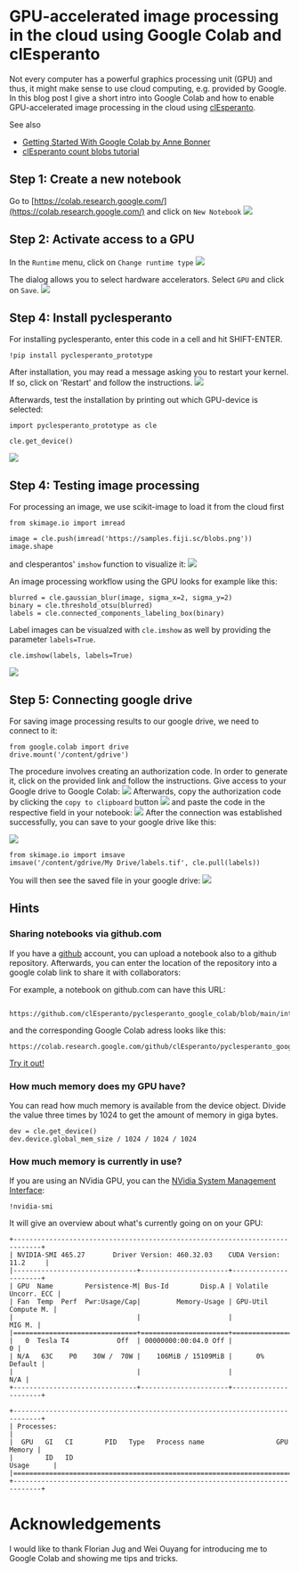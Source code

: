 # GPU-accelerated image processing in the cloud using Google Colab and clEsperanto
Not every computer has a powerful graphics processing unit (GPU) and thus, 
it might make sense to use cloud computing, e.g. provided by Google. In this
blog post I give a short intro into Google Colab and how to enable
GPU-accelerated image processing in the cloud using [clEsperanto](https://clesperanto.net).

See also
* [Getting Started With Google Colab by Anne Bonner](https://towardsdatascience.com/getting-started-with-google-colab-f2fff97f594c)
* [clEsperanto count blobs tutorial](https://nbviewer.jupyter.org/github/clEsperanto/pyclesperanto_prototype/blob/master/demo/basics/count_blobs.ipynb)

## Step 1: Create a new notebook
Go to [https://colab.research.google.com/](https://colab.research.google.com/)
and click on `New Notebook`
![](images/clesperanto_colab/colab1.png)

## Step 2: Activate access to a GPU
In the `Runtime` menu, click on `Change runtime type`
![](images/clesperanto_colab/colab2.png)

The dialog allows you to select hardware accelerators. Select `GPU` and click on `Save`.
![](images/clesperanto_colab/colab3b.png)

## Step 4: Install pyclesperanto
For installing pyclesperanto, enter this code in a cell and hit SHIFT-ENTER.
```
!pip install pyclesperanto_prototype
```
After installation, you may read a message asking you to restart your kernel. If so, click on 'Restart' and follow the instructions.
![](images/clesperanto_colab/colab3a.png)

Afterwards, test the installation by printing out which GPU-device is selected:
```
import pyclesperanto_prototype as cle

cle.get_device()
```
![](images/clesperanto_colab/colab4.png)

## Step 4: Testing image processing
For processing an image, we use scikit-image to load it from the cloud first
```
from skimage.io import imread

image = cle.push(imread('https://samples.fiji.sc/blobs.png'))
image.shape
```
and clesperantos' `imshow` function to visualize it:
![](images/clesperanto_colab/colab5.png)

An image processing workflow using the GPU looks for example like this:
```
blurred = cle.gaussian_blur(image, sigma_x=2, sigma_y=2)
binary = cle.threshold_otsu(blurred)
labels = cle.connected_components_labeling_box(binary)
```
Label images can be visualzed with `cle.imshow` as well by providing the parameter `labels=True`.
```
cle.imshow(labels, labels=True)
```
![](images/clesperanto_colab/colab6.png)

## Step 5: Connecting google drive
For saving image processing results to our google drive, we need to connect to it:
```
from google.colab import drive
drive.mount('/content/gdrive')
```
The procedure involves creating an authorization code. 
In order to generate it, click on the provided link and follow the instructions.
Give access to your Google drive to Google Colab:
![](images/clesperanto_colab/colab7.png)
Afterwards, copy the authorization code by clicking the `copy to clipboard` button
![](images/clesperanto_colab/colab8.png)
and paste the code in the respective field in your notebook:
![](images/clesperanto_colab/colab9.png)
After the connection was established successfully, you can save to your google drive like this:

![](images/clesperanto_colab/colab10.png)
```
from skimage.io import imsave
imsave('/content/gdrive/My Drive/labels.tif', cle.pull(labels))
```
You will then see the saved file in your google drive:
![](images/clesperanto_colab/colab11.png)

## Hints

### Sharing notebooks via github.com
If you have a [github](https://github.com) account, you can upload a notebook also to a github repository.
Afterwards, you can enter the location of the repository into a google colab link to share it with collaborators:

For example, a notebook on github.com can have this URL:
```
                      https://github.com/clEsperanto/pyclesperanto_google_colab/blob/main/interactive_example.ipynb
```
and the corresponding Google Colab adress looks like this:
```
https://colab.research.google.com/github/clEsperanto/pyclesperanto_google_colab/blob/main/interactive_example.ipynb
```
[Try it out!](https://colab.research.google.com/github/clEsperanto/pyclesperanto_google_colab/blob/main/interactive_example.ipynb)

### How much memory does my GPU have?
You can read how much memory is available from the device object. 
Divide the value three times by 1024 to get the amount of memory in giga bytes.
```
dev = cle.get_device()
dev.device.global_mem_size / 1024 / 1024 / 1024
```

### How much memory is currently in use?
If you are using an NVidia GPU, you can the [NVidia System Management Interface](https://developer.nvidia.com/nvidia-system-management-interface):
```
!nvidia-smi
```
It will give an overview about what's currently going on on your GPU:
```
+-----------------------------------------------------------------------------+
| NVIDIA-SMI 465.27       Driver Version: 460.32.03    CUDA Version: 11.2     |
|-------------------------------+----------------------+----------------------+
| GPU  Name        Persistence-M| Bus-Id        Disp.A | Volatile Uncorr. ECC |
| Fan  Temp  Perf  Pwr:Usage/Cap|         Memory-Usage | GPU-Util  Compute M. |
|                               |                      |               MIG M. |
|===============================+======================+======================|
|   0  Tesla T4            Off  | 00000000:00:04.0 Off |                    0 |
| N/A   63C    P0    30W /  70W |    106MiB / 15109MiB |      0%      Default |
|                               |                      |                  N/A |
+-------------------------------+----------------------+----------------------+
                                                                               
+-----------------------------------------------------------------------------+
| Processes:                                                                  |
|  GPU   GI   CI        PID   Type   Process name                  GPU Memory |
|        ID   ID                                                   Usage      |
|=============================================================================|
+-----------------------------------------------------------------------------+
```

# Acknowledgements
I would like to thank Florian Jug and Wei Ouyang for introducing me to Google Colab and showing me tips and tricks.